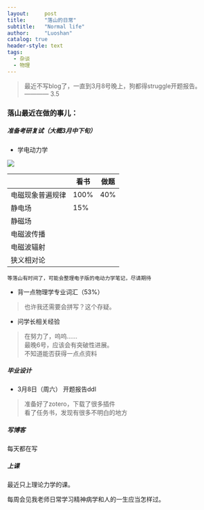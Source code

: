 ```yaml
---
layout:     post
title:      "落山的日常"
subtitle:   "Normal life"
author:     "Luoshan"
catalog: true
header-style: text
tags:
  - 杂谈
  - 物理
---
```


> 最近不写blog了，一直到3月8号晚上，狗都得struggle开题报告。  ———— 3.5

### 落山最近在做的事儿：


##### 准备考研复试（大概3月中下旬）

- 学电动力学

![](https://cdn.jsdelivr.net/gh/xunluoshan/xunluoshan.github.io@master/img/attachment/elec-dynamic-exam.png)

|                |  看书  | 做题  |
| -------------- | ----- | ---- |
|  电磁现象普遍规律 | 100% | 40% |
|  静电场        | 15% |     |
|  静磁场        |     |     |
|  电磁波传播    |     |     |
|  电磁波辐射    |     |     |
|  狭义相对论    |     |     |

`等落山有时间了，可能会整理电子版的电动力学笔记，尽请期待`

- 背一点物理学专业词汇（53%）
> 也许我还需要会拼写？这个存疑。

- 问学长相关经验  
> 在努力了，呜呜……  
> 最晚6号，应该会有突破性进展。  
> 不知道能否获得一点点资料

##### 毕业设计

- 3月8日（周六） 开题报告ddl
> 准备好了zotero，下载了很多插件  
> 看了任务书，发现有很多不明白的地方


##### 写博客

每天都在写

##### 上课

最近只上理论力学的课。

每周会见我老师日常学习精神病学和人的一生应当怎样过。
